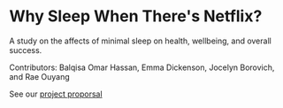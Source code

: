 # Why Sleep When There's Netflix?
A study on the affects of minimal sleep on health, wellbeing, and overall success.

Contributors: Balqisa Omar Hassan, Emma Dickenson, Jocelyn Borovich, and Rae Ouyang

See our [project proporsal](https://github.com/emmad47-1764199/Info-201-Group-Project/wiki)
